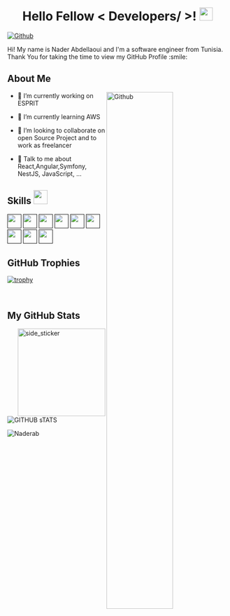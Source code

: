 <div align='center'>
<h1> Hello Fellow < Developers/ >! <img src = "https://raw.githubusercontent.com/MartinHeinz/MartinHeinz/master/wave.gif" width = 30px> </h1>
</div>

[![Github](https://img.shields.io/github/followers/Naderab?label=Follow&style=social)](https://github.com/Naderab)

<div size='30px'> Hi! My name is Nader Abdellaoui and I'm a software engineer from Tunisia. Thank You for taking the time to view my GitHub Profile :smile:
</div>

<h2> About Me </h2>

<img width="55%" align="right" alt="Github" src="https://raw.githubusercontent.com/onimur/.github/master/.resources/git-header.svg" />

- 🔭 I’m currently working on ESPRIT

- 🌱 I’m currently learning AWS

- 👯 I’m looking to collaborate on open Source Project and to work as freelancer

- 💬 Talk to me about React,Angular,Symfony, NestJS, JavaScript, ...


<h2> Skills <img src = "https://media2.giphy.com/media/QssGEmpkyEOhBCb7e1/giphy.gif?cid=ecf05e47a0n3gi1bfqntqmob8g9aid1oyj2wr3ds3mg700bl&rid=giphy.gif" width = 32px> </h2>
<a href=><img width ='32px' src ='https://raw.githubusercontent.com/rahulbanerjee26/githubAboutMeGenerator/main/icons/php.svg'></a>
<a href=><img width ='32px' src ='https://raw.githubusercontent.com/rahulbanerjee26/githubAboutMeGenerator/main/icons/javascript.svg'></a>
<a href=><img width ='32px' src ='https://raw.githubusercontent.com/rahulbanerjee26/githubAboutMeGenerator/main/icons/typescript.svg'></a>
<a href=><img width ='32px' src ='https://raw.githubusercontent.com/rahulbanerjee26/githubAboutMeGenerator/main/icons/html.svg'></a>
<a href=><img width ='32px' src ='https://raw.githubusercontent.com/rahulbanerjee26/githubAboutMeGenerator/main/icons/css.svg'></a>
<a href=><img width ='32px' src ='https://raw.githubusercontent.com/rahulbanerjee26/githubAboutMeGenerator/main/icons/java.svg'></a>
<a href=><img width ='32px' src ='https://raw.githubusercontent.com/rahulbanerjee26/githubAboutMeGenerator/main/icons/symfony.svg'></a>
<a href=><img width ='32px' src ='https://raw.githubusercontent.com/rahulbanerjee26/githubAboutMeGenerator/main/icons/reactjs.svg'></a>
<a href=><img width ='32px' src ='https://raw.githubusercontent.com/rahulbanerjee26/githubAboutMeGenerator/main/icons/angularjs.svg'></a>

<br>

<h2> GitHub Trophies </h2>

[![trophy](https://github-profile-trophy.vercel.app/?username=Naderab&theme=nord&column=7)](https://github.com/Naderab/github-profile-trophy)

<br>

<h2> My GitHub Stats</h2>
 <img align="right" width=200px height=200px alt="side_sticker" src="https://media.giphy.com/media/TEnXkcsHrP4YedChhA/giphy.gif" />
<img title="GITHUB sTATS" text-align="center"  src="https://github-readme-stats.vercel.app/api?username=Naderab&theme=dark&hide=issues&count_private=true&icon_color=871486&title_color=000000&bg_color=ffffff&show_icons=true)"/>
 <p><img align="center" src="https://github-readme-streak-stats.herokuapp.com/?user=Naderab&&theme=algolia" alt="Naderab" /></p>

